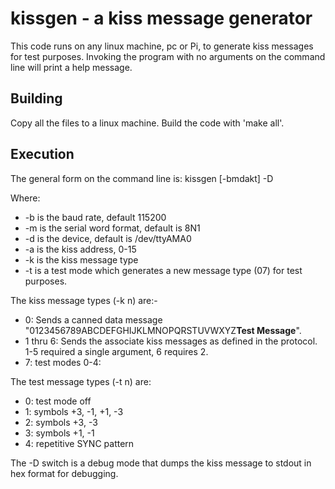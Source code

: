 # kissgen - a kiss message generator

This code runs on any linux machine, pc or Pi, to generate kiss messages for test purposes. Invoking the program with no
arguments on the command line will print a help message.

## Building
Copy all the files to a linux machine. Build the code with 'make all'.

## Execution
The general form on the command line is:
kissgen [-bmdakt] -D <val1> <val2>

Where:
* -b is the baud rate, default 115200
* -m is the serial word format, default is 8N1
* -d is the device, default is /dev/ttyAMA0
* -a is the kiss address, 0-15
* -k is the kiss message type
* -t is a test mode which generates a new message type (07) for test purposes.

The kiss message types (-k n) are:-
* 0: Sends a canned data message "0123456789ABCDEFGHIJKLMNOPQRSTUVWXYZ**Test Message**".
* 1 thru 6: Sends the associate kiss messages as defined in the protocol. 1-5 required a single argument, 6 requires 2.
* 7: test modes 0-4:

The test message types (-t n) are:
* 0: test mode off
* 1: symbols +3, -1, +1, -3
* 2: symbols +3, -3
* 3: symbols +1, -1
* 4: repetitive SYNC pattern

The -D switch is a debug mode that dumps the kiss message to stdout in hex format for debugging.

